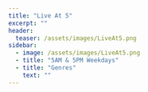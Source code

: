```yaml
---
title: "Live At 5"
excerpt: ""
header:
  teaser: /assets/images/LiveAt5.png
sidebar:
  - image: /assets/images/LiveAt5.png
  - title: "5AM & 5PM Weekdays"
  - title: "Genres"
    text: ""
---
```



